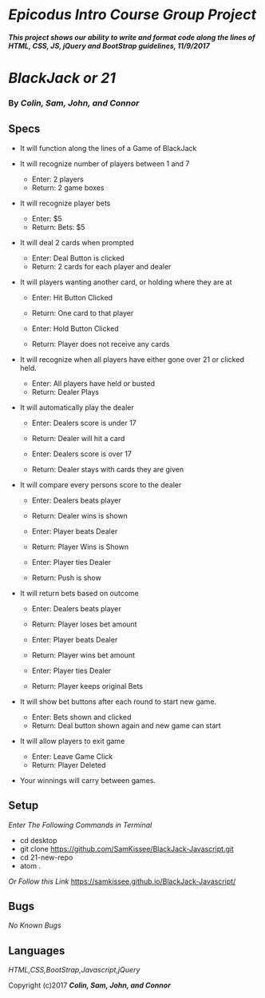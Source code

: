 # _Epicodus Intro Course Group Project_

#### _This project shows our ability to write and format code along the lines of HTML, CSS, JS, jQuery and BootStrap guidelines, 11/9/2017_

# _BlackJack or 21_

### By _Colin, Sam, John, and Connor_

## Specs
* It will function along the lines of a Game of BlackJack

* It will recognize number of players between 1 and 7
  * Enter: 2 players
  * Return: 2 game boxes


* It will recognize player bets
  * Enter:  $5
  * Return: Bets: $5

* It will deal 2 cards when prompted
  * Enter:  Deal Button is clicked
  * Return: 2 cards for each player and dealer


* It will players wanting another card, or holding where they are at
  * Enter:  Hit Button Clicked
  * Return: One card to that player

  * Enter:  Hold Button Clicked
  * Return: Player does not receive any cards

* It will recognize when all players have either gone over 21 or clicked held.
  * Enter:  All players have held or busted
  * Return: Dealer Plays

* It will automatically play the dealer
  * Enter:  Dealers score is under 17
  * Return: Dealer will hit a card

  * Enter:  Dealers score is over 17
  * Return: Dealer stays with cards they are given

* It will compare every persons score to the dealer
  * Enter:  Dealers beats player
  * Return: Dealer wins is shown

  * Enter:  Player beats Dealer
  * Return: Player Wins is Shown

  * Enter:  Player ties Dealer
  * Return: Push is show

* It will return bets based on outcome
  * Enter:  Dealers beats player
  * Return: Player loses bet amount

  * Enter:  Player beats Dealer
  * Return: Player wins bet amount

  * Enter:  Player ties Dealer
  * Return: Player keeps original Bets

* It will show bet buttons after each round to start new game.
  * Enter:  Bets shown and clicked
  * Return: Deal button shown again and new game can start

* It will allow players to exit game
  * Enter:  Leave Game Click
  * Return: Player Deleted

* Your winnings will carry between games.


## Setup

_Enter The Following Commands in Terminal_
 * cd desktop
 * git clone https://github.com/SamKissee/BlackJack-Javascript.git
 * cd 21-new-repo
 * atom .

 _Or Follow this Link_ https://samkissee.github.io/BlackJack-Javascript/

 ## Bugs
 _No Known Bugs_

 ## Languages
 _HTML,CSS,BootStrap,Javascript,jQuery_

 Copyright (c)2017 **_Colin, Sam, John, and Connor_**
